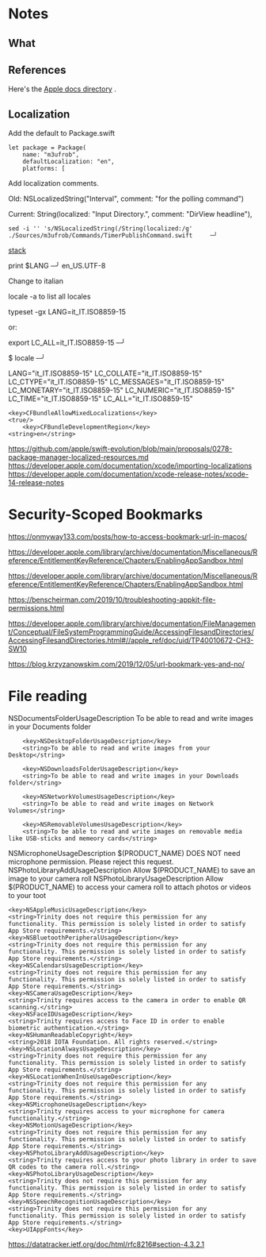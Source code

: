 <!--
-*- mode: markdown; coding: utf-8; -*-
 vim: ft=markdown:sw=2:ts=2:et

 Time-stamp: "Last Modified 2023-03-13 16:40:42 by Gene De Lisa, genedelisa"

 File: Notes.md

 Gene De Lisa
 gene@rockhoppertech.com
 http://rockhoppertech.com/blog/
 License - http://unlicense.org
###############################################################################
-->

# Notes


## What


## References
Here's the [Apple docs directory][apple-docs] .


[apple-docs]:<https://developer.apple.com/documentation/technologies> "Apple documentation"

## Localization

Add the default to Package.swift
```
let package = Package(
    name: "m3ufrob",
    defaultLocalization: "en",
    platforms: [
```

Add localization comments.
         
Old: 
NSLocalizedString("Interval", comment: "for the polling command")

Current:
String(localized: "Input Directory.", comment: "DirView headline"),

```
sed -i '' 's/NSLocalizedString(/String(localized:/g' ./Sources/m3ufrob/Commands/TimerPublishCommand.swift     ─╯
```


[stack](https://stackoverflow.com/questions/63237395/generating-resource-bundle-accessor-type-bundle-has-no-member-module/66630000#66630000)

print $LANG                                                                                                   ─╯
en_US.UTF-8

Change to italian

locale -a
to list all locales

typeset -gx LANG=it_IT.ISO8859-15

or:

export LC_ALL=it_IT.ISO8859-15                                                                                ─╯

$ locale                                                                                                        ─╯

LANG="it_IT.ISO8859-15"
LC_COLLATE="it_IT.ISO8859-15"
LC_CTYPE="it_IT.ISO8859-15"
LC_MESSAGES="it_IT.ISO8859-15"
LC_MONETARY="it_IT.ISO8859-15"
LC_NUMERIC="it_IT.ISO8859-15"
LC_TIME="it_IT.ISO8859-15"
LC_ALL="it_IT.ISO8859-15"

    <key>CFBundleAllowMixedLocalizations</key>
    <true/>
        <key>CFBundleDevelopmentRegion</key>
    <string>en</string>



https://github.com/apple/swift-evolution/blob/main/proposals/0278-package-manager-localized-resources.md
https://developer.apple.com/documentation/xcode/importing-localizations
https://developer.apple.com/documentation/xcode-release-notes/xcode-14-release-notes



# Security-Scoped Bookmarks
https://onmyway133.com/posts/how-to-access-bookmark-url-in-macos/


https://developer.apple.com/library/archive/documentation/Miscellaneous/Reference/EntitlementKeyReference/Chapters/EnablingAppSandbox.html

https://developer.apple.com/library/archive/documentation/Miscellaneous/Reference/EntitlementKeyReference/Chapters/EnablingAppSandbox.html

https://benscheirman.com/2019/10/troubleshooting-appkit-file-permissions.html

https://developer.apple.com/library/archive/documentation/FileManagement/Conceptual/FileSystemProgrammingGuide/AccessingFilesandDirectories/AccessingFilesandDirectories.html#//apple_ref/doc/uid/TP40010672-CH3-SW10

https://blog.krzyzanowskim.com/2019/12/05/url-bookmark-yes-and-no/


# File reading

 <key>NSDocumentsFolderUsageDescription</key>
        <string>To be able to read and write images in your Documents folder</string>

        <key>NSDesktopFolderUsageDescription</key>
        <string>To be able to read and write images from your Desktop</string>

        <key>NSDownloadsFolderUsageDescription</key>
        <string>To be able to read and write images in your Downloads folder</string>

        <key>NSNetworkVolumesUsageDescription</key>
        <string>To be able to read and write images on Network Volumes</string>

        <key>NSRemovableVolumesUsageDescription</key>
        <string>To be able to read and write images on removable media like USB-sticks and memeory cards</string>

<key>NSMicrophoneUsageDescription</key>
    <string>$(PRODUCT_NAME) DOES NOT need microphone permission. Please reject this request.</string>
    <key>NSPhotoLibraryAddUsageDescription</key>
    <string>Allow $(PRODUCT_NAME) to save an image to your camera roll</string>
    <key>NSPhotoLibraryUsageDescription</key>
    <string>Allow $(PRODUCT_NAME) to access your camera roll to attach photos or videos to your toot</string>


    <key>NSAppleMusicUsageDescription</key>
    <string>Trinity does not require this permission for any functionality. This permission is solely listed in order to satisfy App Store requirements.</string>
    <key>NSBluetoothPeripheralUsageDescription</key>
    <string>Trinity does not require this permission for any functionality. This permission is solely listed in order to satisfy App Store requirements.</string>
    <key>NSCalendarsUsageDescription</key>
    <string>Trinity does not require this permission for any functionality. This permission is solely listed in order to satisfy App Store requirements.</string>
    <key>NSCameraUsageDescription</key>
    <string>Trinity requires access to the camera in order to enable QR scanning.</string>
    <key>NSFaceIDUsageDescription</key>
    <string>Trinity requires access to Face ID in order to enable biometric authentication.</string>
    <key>NSHumanReadableCopyright</key>
    <string>2018 IOTA Foundation. All rights reserved.</string>
    <key>NSLocationAlwaysUsageDescription</key>
    <string>Trinity does not require this permission for any functionality. This permission is solely listed in order to satisfy App Store requirements.</string>
    <key>NSLocationWhenInUseUsageDescription</key>
    <string>Trinity does not require this permission for any functionality. This permission is solely listed in order to satisfy App Store requirements.</string>
    <key>NSMicrophoneUsageDescription</key>
    <string>Trinity requires access to your microphone for camera functionality.</string>
    <key>NSMotionUsageDescription</key>
    <string>Trinity does not require this permission for any functionality. This permission is solely listed in order to satisfy App Store requirements.</string>
    <key>NSPhotoLibraryAddUsageDescription</key>
    <string>Trinity requires access to your photo library in order to save QR codes to the camera roll.</string>
    <key>NSPhotoLibraryUsageDescription</key>
    <string>Trinity does not require this permission for any functionality. This permission is solely listed in order to satisfy App Store requirements.</string>
    <key>NSSpeechRecognitionUsageDescription</key>
    <string>Trinity does not require this permission for any functionality. This permission is solely listed in order to satisfy App Store requirements.</string>
    <key>UIAppFonts</key>


https://datatracker.ietf.org/doc/html/rfc8216#section-4.3.2.1
